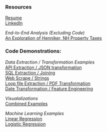 ### Resources
[Resume](https://github.com/dlagit2quit/Portfolio/blob/119cbc217179684f177544e49fd431e03f16d08a/docs/ds_res_1.pdf)  
[LinkedIn](https://www.linkedin.com/in/dan-ladd-1b4b96154/)  

  *End-to-End Analysis (Excluding Code)*  
[An Exploration of Henniker, NH Property Taxes](file:///C:/Users/dladd/Downloads/henniker_tax_report_2)  

  
### Code Demonstrations:  
*Data Extraction / Transformation Examples*  
[API Extraction / JSON transformation](https://htmlpreview.github.io/?https://raw.githubusercontent.com/dlagit2quit/Portfolio/refs/heads/main/docs/api_extraction.html)  
[SQL Extraction / Joining](https://htmlpreview.github.io/?https://raw.githubusercontent.com/dlagit2quit/Portfolio/refs/heads/main/docs/sql_extraction.html)  
[Web Scrape / Strings](https://htmlpreview.github.io/?https://raw.githubusercontent.com/dlagit2quit/Portfolio/refs/heads/main/docs/web_scrape_r.html)   
[Loop file Extraction / PDF Transformation](https://htmlpreview.github.io/?https://raw.githubusercontent.com/dlagit2quit/Portfolio/refs/heads/main/docs/pdf_extract_transform.html)  
[Date Transformation / Feature Engineering](https://htmlpreview.github.io/?https://raw.githubusercontent.com/dlagit2quit/Portfolio/refs/heads/main/docs/date_manipulation.html)  

*Visualalizations*  
[Combined Examples](https://htmlpreview.github.io/?https://raw.githubusercontent.com/dlagit2quit/Portfolio/refs/heads/main/docs/visualizations.html)

*Machine Learning Examples*  
[Linear Regression](https://htmlpreview.github.io/?https://raw.githubusercontent.com/dlagit2quit/Portfolio/refs/heads/main/docs/student_performance_lm.html)  
[Logistic Regression](https://htmlpreview.github.io/?https://raw.githubusercontent.com/dlagit2quit/Portfolio/refs/heads/main/docs/log_reg_ex.html)  


<!--[Descision Tree]()  
[Random Forrest]()  
[KNN]()  
[Naive Bayes]()  
[XG Boost]()  
[SVM]()  
-->
